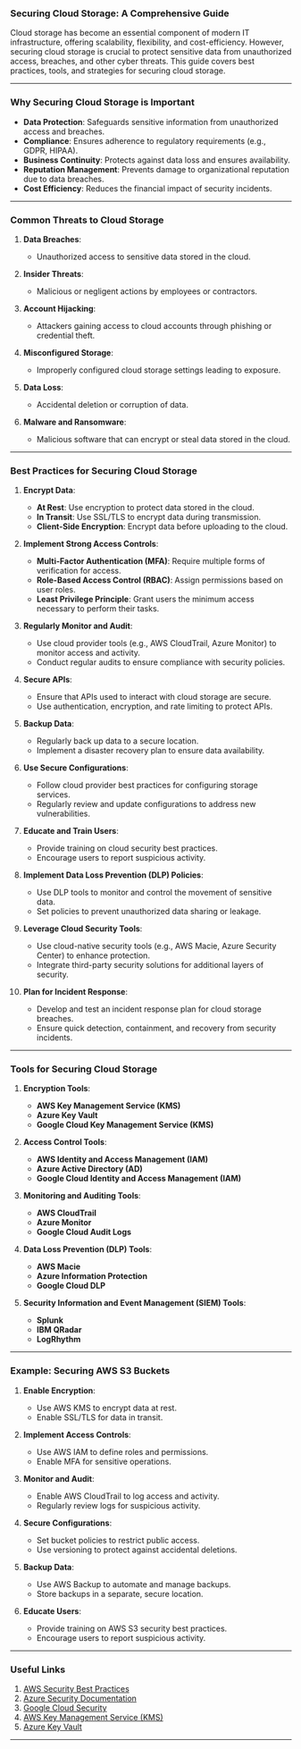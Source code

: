 ### Securing Cloud Storage: A Comprehensive Guide

Cloud storage has become an essential component of modern IT infrastructure, offering scalability, flexibility, and cost-efficiency. However, securing cloud storage is crucial to protect sensitive data from unauthorized access, breaches, and other cyber threats. This guide covers best practices, tools, and strategies for securing cloud storage.

---

### Why Securing Cloud Storage is Important

- **Data Protection**: Safeguards sensitive information from unauthorized access and breaches.
- **Compliance**: Ensures adherence to regulatory requirements (e.g., GDPR, HIPAA).
- **Business Continuity**: Protects against data loss and ensures availability.
- **Reputation Management**: Prevents damage to organizational reputation due to data breaches.
- **Cost Efficiency**: Reduces the financial impact of security incidents.

---

### Common Threats to Cloud Storage

1. **Data Breaches**:
   - Unauthorized access to sensitive data stored in the cloud.

2. **Insider Threats**:
   - Malicious or negligent actions by employees or contractors.

3. **Account Hijacking**:
   - Attackers gaining access to cloud accounts through phishing or credential theft.

4. **Misconfigured Storage**:
   - Improperly configured cloud storage settings leading to exposure.

5. **Data Loss**:
   - Accidental deletion or corruption of data.

6. **Malware and Ransomware**:
   - Malicious software that can encrypt or steal data stored in the cloud.

---

### Best Practices for Securing Cloud Storage

1. **Encrypt Data**:
   - **At Rest**: Use encryption to protect data stored in the cloud.
   - **In Transit**: Use SSL/TLS to encrypt data during transmission.
   - **Client-Side Encryption**: Encrypt data before uploading to the cloud.

2. **Implement Strong Access Controls**:
   - **Multi-Factor Authentication (MFA)**: Require multiple forms of verification for access.
   - **Role-Based Access Control (RBAC)**: Assign permissions based on user roles.
   - **Least Privilege Principle**: Grant users the minimum access necessary to perform their tasks.

3. **Regularly Monitor and Audit**:
   - Use cloud provider tools (e.g., AWS CloudTrail, Azure Monitor) to monitor access and activity.
   - Conduct regular audits to ensure compliance with security policies.

4. **Secure APIs**:
   - Ensure that APIs used to interact with cloud storage are secure.
   - Use authentication, encryption, and rate limiting to protect APIs.

5. **Backup Data**:
   - Regularly back up data to a secure location.
   - Implement a disaster recovery plan to ensure data availability.

6. **Use Secure Configurations**:
   - Follow cloud provider best practices for configuring storage services.
   - Regularly review and update configurations to address new vulnerabilities.

7. **Educate and Train Users**:
   - Provide training on cloud security best practices.
   - Encourage users to report suspicious activity.

8. **Implement Data Loss Prevention (DLP) Policies**:
   - Use DLP tools to monitor and control the movement of sensitive data.
   - Set policies to prevent unauthorized data sharing or leakage.

9. **Leverage Cloud Security Tools**:
   - Use cloud-native security tools (e.g., AWS Macie, Azure Security Center) to enhance protection.
   - Integrate third-party security solutions for additional layers of security.

10. **Plan for Incident Response**:
    - Develop and test an incident response plan for cloud storage breaches.
    - Ensure quick detection, containment, and recovery from security incidents.

---

### Tools for Securing Cloud Storage

1. **Encryption Tools**:
   - **AWS Key Management Service (KMS)**
   - **Azure Key Vault**
   - **Google Cloud Key Management Service (KMS)**

2. **Access Control Tools**:
   - **AWS Identity and Access Management (IAM)**
   - **Azure Active Directory (AD)**
   - **Google Cloud Identity and Access Management (IAM)**

3. **Monitoring and Auditing Tools**:
   - **AWS CloudTrail**
   - **Azure Monitor**
   - **Google Cloud Audit Logs**

4. **Data Loss Prevention (DLP) Tools**:
   - **AWS Macie**
   - **Azure Information Protection**
   - **Google Cloud DLP**

5. **Security Information and Event Management (SIEM) Tools**:
   - **Splunk**
   - **IBM QRadar**
   - **LogRhythm**

---

### Example: Securing AWS S3 Buckets

1. **Enable Encryption**:
   - Use AWS KMS to encrypt data at rest.
   - Enable SSL/TLS for data in transit.

2. **Implement Access Controls**:
   - Use AWS IAM to define roles and permissions.
   - Enable MFA for sensitive operations.

3. **Monitor and Audit**:
   - Enable AWS CloudTrail to log access and activity.
   - Regularly review logs for suspicious activity.

4. **Secure Configurations**:
   - Set bucket policies to restrict public access.
   - Use versioning to protect against accidental deletions.

5. **Backup Data**:
   - Use AWS Backup to automate and manage backups.
   - Store backups in a separate, secure location.

6. **Educate Users**:
   - Provide training on AWS S3 security best practices.
   - Encourage users to report suspicious activity.

---

### Useful Links

1. [AWS Security Best Practices](https://aws.amazon.com/security/)
2. [Azure Security Documentation](https://docs.microsoft.com/en-us/azure/security/)
3. [Google Cloud Security](https://cloud.google.com/security)
4. [AWS Key Management Service (KMS)](https://aws.amazon.com/kms/)
5. [Azure Key Vault](https://azure.microsoft.com/en-us/services/key-vault/)

---
